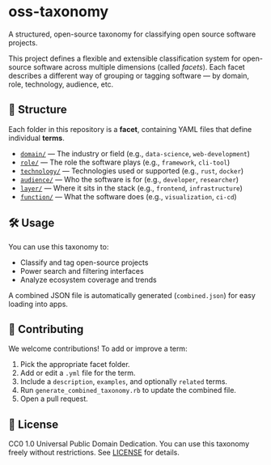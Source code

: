 # oss-taxonomy

A structured, open-source taxonomy for classifying open source software projects.

This project defines a flexible and extensible classification system for open-source software across multiple dimensions (called *facets*). Each facet describes a different way of grouping or tagging software — by domain, role, technology, audience, etc.

## 📂 Structure

Each folder in this repository is a **facet**, containing YAML files that define individual **terms**.

- [`domain/`](domain/) — The industry or field (e.g., `data-science`, `web-development`)
- [`role/`](role/) — The role the software plays (e.g., `framework`, `cli-tool`)
- [`technology/`](technology/) — Technologies used or supported (e.g., `rust`, `docker`)
- [`audience/`](audience/) — Who the software is for (e.g., `developer`, `researcher`)
- [`layer/`](layer/) — Where it sits in the stack (e.g., `frontend`, `infrastructure`)
- [`function/`](function/) — What the software does (e.g., `visualization`, `ci-cd`)

## 🛠 Usage

You can use this taxonomy to:

- Classify and tag open-source projects
- Power search and filtering interfaces
- Analyze ecosystem coverage and trends

A combined JSON file is automatically generated (`combined.json`) for easy loading into apps.

## 🤝 Contributing

We welcome contributions! To add or improve a term:

1. Pick the appropriate facet folder.
2. Add or edit a `.yml` file for the term.
3. Include a `description`, `examples`, and optionally `related` terms.
4. Run `generate_combined_taxonomy.rb` to update the combined file.
5. Open a pull request.

## 📄 License

CC0 1.0 Universal
Public Domain Dedication. You can use this taxonomy freely without restrictions.
See [LICENSE](LICENSE) for details.